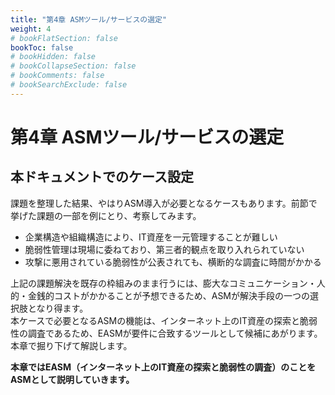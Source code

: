```yaml
---
title: "第4章 ASMツール/サービスの選定"
weight: 4
# bookFlatSection: false
bookToc: false
# bookHidden: false
# bookCollapseSection: false
# bookComments: false
# bookSearchExclude: false
---
```

# 第4章 ASMツール/サービスの選定

## 本ドキュメントでのケース設定

課題を整理した結果、やはりASM導入が必要となるケースもあります。前節で挙げた課題の一部を例にとり、考察してみます。
- 企業構造や組織構造により、IT資産を一元管理することが難しい
- 脆弱性管理は現場に委ねており、第三者的観点を取り入れられていない
- 攻撃に悪用されている脆弱性が公表されても、横断的な調査に時間がかかる

上記の課題解決を既存の枠組みのまま行うには、膨大なコミュニケーション・人的・金銭的コストがかかることが予想できるため、ASMが解決手段の一つの選択肢となり得ます。  
本ケースで必要となるASMの機能は、インターネット上のIT資産の探索と脆弱性の調査であるため、EASMが要件に合致するツールとして候補にあがります。本章で掘り下げて解説します。    

**本章ではEASM（インターネット上のIT資産の探索と脆弱性の調査）のことをASMとして説明していきます。**
